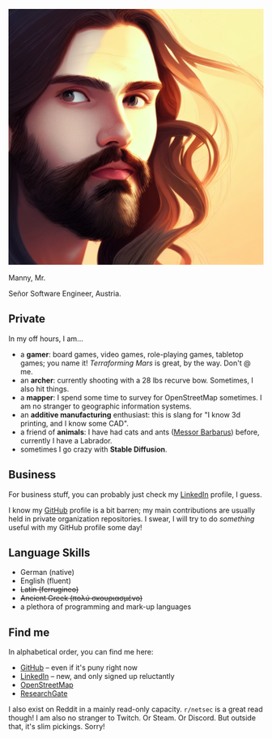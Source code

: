 ![Me](img/sd.png)

Manny, Mr.

Señor Software Engineer, Austria.

## Private

In my off hours, I am…
- a **gamer**: board games, video games, role-playing games, tabletop games; you name it!
               *Terraforming Mars* is great, by the way. Don't @ me.
- an **archer**: currently shooting with a 28 lbs recurve bow. Sometimes, I also hit things.
- a **mapper**: I spend some time to survey for OpenStreetMap sometimes.
                I am no stranger to geographic information systems.
- an **additive manufacturing** enthusiast: this is slang for "I know 3d printing, and I know some CAD".
- a friend of **animals**: I have had cats and ants
                           ([Messor Barbarus](https://en.wikipedia.org/wiki/Messor_barbarus)) before, currently I have a
                           Labrador.
- sometimes I go crazy with **Stable Diffusion**.

## Business

For business stuff, you can probably just check my [LinkedIn] profile, I guess.

I know my [GitHub] profile is a bit barren; my main contributions are usually held in private organization
repositories. I swear, I will try to do *something* useful with my GitHub profile some day!

## Language Skills

- German (native)
- English (fluent)
- ~~Latin (ferrugineo)~~
- ~~Ancient Greek (πολύ σκουριασμένο)~~
- a plethora of programming and mark-up languages

## Find me

In alphabetical order, you can find me here:

- [GitHub] – even if it's puny right now
- [LinkedIn] – new, and only signed up reluctantly
- [OpenStreetMap]
- [ResearchGate]

I also exist on Reddit in a mainly read-only capacity. `r/netsec` is a great read though!
I am also no stranger to Twitch.
Or Steam.
Or Discord.
But outside that, it's slim pickings. Sorry!

[GitHub]: https://github.com/MrManny
[LinkedIn]: https://www.linkedin.com/in/manuel-w-a54850235/
[OpenStreetMap]: https://www.openstreetmap.org/user/MrManny
[ResearchGate]: https://www.researchgate.net/profile/Manuel-Warum
